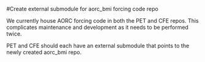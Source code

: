 #Create external submodule for aorc_bmi forcing code repo

We currently house AORC forcing code in both the PET and CFE repos. This complicates maintenance and development as it needs to be performed twice.

PET and CFE should each have an external submodule that points to the newly created aorc_bmi repo.
